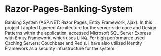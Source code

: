# Razor-Pages-Banking-System
Banking System (ASP.NET: Razor Pages, Entity Framework, Ajax). In this project I applied Layered Architecture for the server-side code and Design Patterns within the application, accessed Microsoft SQL Server Express with Entity Framework, which uses LINQ. For high performance used Caching Servers: Couchbase and Redis. I have also utilized Identity Framework as a security infrastructure for the system.
